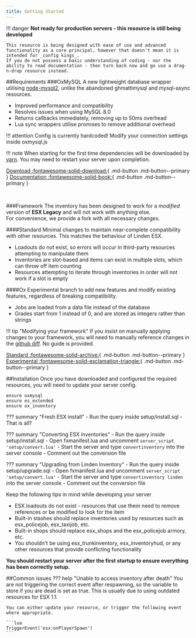 ```yaml
---
title: Getting Started
---
```

!!! danger
	**Not ready for production servers - this resource is still being developed**

	This resource is being designed with ease of use and advanced functionality as a core principal, however that doesn't mean it is intended for _config kings_.  
	If you do not possess a basic understanding of coding - nor the ability to read documentation - then turn back now and go use a drag-n-drop resource instead.

##Requirements
###OxMySQL
A new lightweight database wrapper utilising [node-mysql2](https://github.com/sidorares/node-mysql2), unlike the abandoned ghmattimysql and mysql-async resources.

- Improved performance and compatibility
- Resolves issues when using MySQL 8.0
- Returns callbacks immediately, removing up to 50ms overhead
- Lua sync wrappers utilise promises to remove additional overhead

!!! attention
	Config is currently hardcoded! Modify your connection settings inside oxmysql.js

!!! note
	When starting for the first time dependencies will be downloaded by [yarn](https://github.com/citizenfx/cfx-server-data/tree/master/resources/%5Bsystem%5D/%5Bbuilders%5D/yarn). You may need to restart your server upon completion.

[Download :fontawesome-solid-download:](https://github.com/overextended/oxmysql/archive/refs/heads/main.zip){ .md-button .md-button--primary }	[Documentation :fontawesome-solid-book:](https://overextended.github.io/oxmysql){ .md-button .md-button--primary }

<br>

###Framework
The inventory has been designed to work for a _modified_ version of **ESX Legacy** and will not work with anything else.  
For convenience, we provide a fork with all necessary changes.

####Standard
Minimal changes to maintain near-complete compatibility with other resources. This matches the behaviour of Linden ESX.
- Loadouts do not exist, so errors will occur in third-party resources attempting to manipulate them
- Inventories are slot-based and items can exist in multiple slots, which can throw off item counting
- Resources attempting to iterate through inventories in order will not work if a slot is empty

####Ox
Experimental branch to add new features and modify existing features, regardless of breaking compatibility.
- Jobs are loaded from a data file instead of the database
- Grades start from 1 instead of 0, and are stored as integers rather than strings

!!! tip "Modifying your framework"
	If you _insist_ on manually applying changes to your framework, you will need to manually reference changes in the [github diff](https://github.com/overextended/es_extended/commit/c232ff157e219c111e7b484af2375a2859ac331d). No guide is provided.

[Standard :fontawesome-solid-archive:](https://github.com/overextended/es_extended){ .md-button .md-button--primary }	[Experimental :fontawesome-solid-exclamation-triangle:](https://github.com/overextended/es_extended/tree/ox){ .md-button .md-button--primary }


##Installation
Once you have downloaded and configured the required resources, you will need to update your server config.
```
ensure oxmysql
ensure es_extended
ensure ox_inventory
```

??? summary "Fresh ESX install"
	- Run the query inside setup/install.sql
	- That is all?

??? summary "Converting ESX inventories"
	- Run the query inside setup/install.sql
	- Open fxmanifest.lua and uncomment `server_script 'setup/convert.lua'`
	- Start the server and type `convertinventory` into the server console
	- Comment out the conversion file

??? summary "Upgrading from Linden Inventory"
	- Run the query inside setup/upgrade.sql
	- Open fxmanifest.lua and uncomment `server_script 'setup/convert.lua'`
	- Start the server and type `convertinventory linden` into the server console
	- Comment out the conversion file

Keep the following tips in mind while developing your server

- ESX loadouts do not exist - resources that use them need to remove references or be modified to look for the item
- Built-in stashes should replace inventories used by resources such as esx_policejob, esx_taxijob, etc.
- Built-in shops should replace esx_shops and the esx_policejob armory, etc.
- You shouldn't be using esx_trunkinventory, esx_inventoryhud, or any other resources that provide conflicting functionality

**You should restart your server after the first startup to ensure everything has been correctly setup.**

##Common issues
??? help "Unable to access inventory after death"
	You are not triggering the correct event after respawning, so the variable to store if you are dead is set as true. This is usually due to using outdated resources for ESX 1.1.

	You can either update your resource, or trigger the following event where appropriate.

	```lua
	TriggerEvent('esx:onPlayerSpawn')
	```